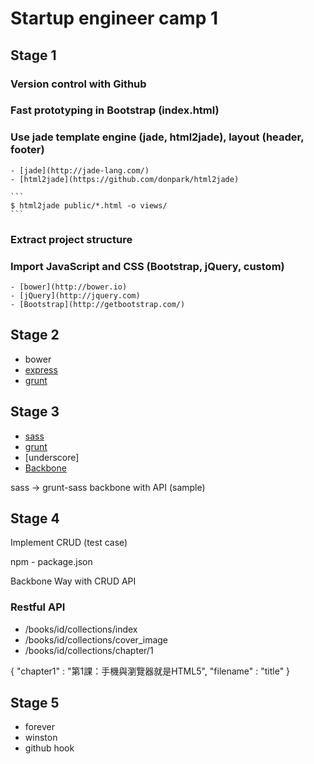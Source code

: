 # Startup engineer camp 1

## Stage 1 

### Version control with Github
### Fast prototyping in Bootstrap (index.html)
### Use jade template engine (jade, html2jade), layout (header, footer)

	- [jade](http://jade-lang.com/)
	- [html2jade](https://github.com/donpark/html2jade)

	```
	$ html2jade public/*.html -o views/
	```

### Extract project structure
### Import JavaScript and CSS (Bootstrap, jQuery, custom)

	- [bower](http://bower.io)
	- [jQuery](http://jquery.com)
	- [Bootstrap](http://getbootstrap.com/)

## Stage 2 

- bower
- [express](http://expressjs.com/)
- [grunt](http://gruntjs.com)

## Stage 3

- [sass](http://sass-lang.com/)
- [grunt](http://gruntjs.com)
- [underscore]
- [Backbone](http://backbonejs.org/)

sass -> grunt-sass
backbone with API (sample)

## Stage 4

Implement CRUD (test case)

npm - package.json

Backbone Way with CRUD API 

### Restful API

- /books/id/collections/index
- /books/id/collections/cover_image
- /books/id/collections/chapter/1

{
 		"chapter1" : "第1課：手機與瀏覽器就是HTML5",
 		"filename" : "title"
}


## Stage 5

- forever
- winston
- github hook



